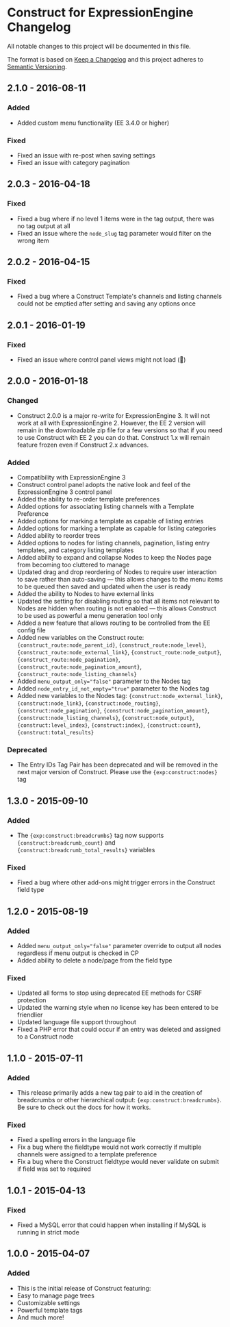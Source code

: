 # Construct for ExpressionEngine Changelog

All notable changes to this project will be documented in this file.

The format is based on [Keep a Changelog](http://keepachangelog.com/en/1.0.0/)
and this project adheres to [Semantic Versioning](http://semver.org/spec/v2.0.0.html).

## 2.1.0 - 2016-08-11
### Added
- Added custom menu functionality (EE 3.4.0 or higher)
### Fixed
- Fixed an issue with re-post when saving settings
- Fixed an issue with category pagination

## 2.0.3 - 2016-04-18
### Fixed
- Fixed a bug where if no level 1 items were in the tag output, there was no tag output at all
- Fixed an issue where the `node_slug` tag parameter would filter on the wrong item

## 2.0.2 - 2016-04-15
### Fixed
- Fixed a bug where a Construct Template's channels and listing channels could not be emptied after setting and saving any options once

## 2.0.1 - 2016-01-19
### Fixed
- Fixed an issue where control panel views might not load (:facepalm:)

## 2.0.0 - 2016-01-18
### Changed
- Construct 2.0.0 is a major re-write for ExpressionEngine 3. It will not work at all with ExpressionEngine 2. However, the EE 2 version will remain in the downloadable zip file for a few versions so that if you need to use Construct with EE 2 you can do that. Construct 1.x will remain feature frozen even if Construct 2.x advances.
### Added
- Compatibility with ExpressionEngine 3
- Construct control panel adopts the native look and feel of the ExpressionEngine 3 control panel
- Added the ability to re-order template preferences
- Added options for associating listing channels with a Template Preference
- Added options for marking a template as capable of listing entries
- Added options for marking a template as capable for listing categories
- Added ability to reorder trees
- Added options to nodes for listing channels, pagination, listing entry templates, and category listing templates
- Added ability to expand and collapse Nodes to keep the Nodes page from becoming too cluttered to manage
- Updated drag and drop reordering of Nodes to require user interaction to save rather than auto-saving — this allows changes to the menu items to be queued then saved and updated when the user is ready
- Added the ability to Nodes to have external links
- Updated the setting for disabling routing so that all items not relevant to Nodes are hidden when routing is not enabled — this allows Construct to be used as powerful a menu generation tool only
- Added a new feature that allows routing to be controlled from the EE config file
- Added new variables on the Construct route: `{construct_route:node_parent_id}`, `{construct_route:node_level}`, `{construct_route:node_external_link}`, `{construct_route:node_output}`, `{construct_route:node_pagination}`, `{construct_route:node_pagination_amount}`, `{construct_route:node_listing_channels}`
- Added `menu_output_only="false"` parameter to the Nodes tag
- Added `node_entry_id_not_empty="true"` parameter to the Nodes tag
- Added new variables to the Nodes tag: `{construct:node_external_link}`, `{construct:node_link}`, `{construct:node_routing}`, `{construct:node_pagination}`, `{construct:node_pagination_amount}`, `{construct:node_listing_channels}`, `{construct:node_output}`, `{construct:level_index}`, `{construct:index}`, `{construct:count}`, `{construct:total_results}`
### Deprecated
- The Entry IDs Tag Pair has been deprecated and will be removed in the next major version of Construct. Please use the `{exp:construct:nodes}` tag

## 1.3.0 - 2015-09-10
### Added
- The `{exp:construct:breadcrumbs}` tag now supports `{construct:breadcrumb_count}` and `{construct:breadcrumb_total_results}` variables
### Fixed
- Fixed a bug where other add-ons might trigger errors in the Construct field type

## 1.2.0 - 2015-08-19
### Added
- Added `menu_output_only="false"` parameter override to output all nodes regardless if menu output is checked in CP
- Added ability to delete a node/page from the field type
### Fixed
- Updated all forms to stop using deprecated EE methods for CSRF protection
- Updated the warning style when no license key has been entered to be friendlier
- Updated language file support throughout
- Fixed a PHP error that could occur if an entry was deleted and assigned to a Construct node

## 1.1.0 - 2015-07-11
### Added
- This release primarily adds a new tag pair to aid in the creation of breadcrumbs or other hierarchical output: `{exp:construct:breadcrumbs}`. Be sure to check out the docs for how it works.
### Fixed
- Fixed a spelling errors in the language file
- Fix a bug where the fieldtype would not work correctly if multiple channels were assigned to a template preference
- Fix a bug where the Construct fieldtype would never validate on submit if field was set to required

## 1.0.1 - 2015-04-13
### Fixed
- Fixed a MySQL error that could happen when installing if MySQL is running in strict mode

## 1.0.0 - 2015-04-07
### Added
- This is the initial release of Construct featuring:
- Easy to manage page trees
- Customizable settings
- Powerful template tags
- And much more!
